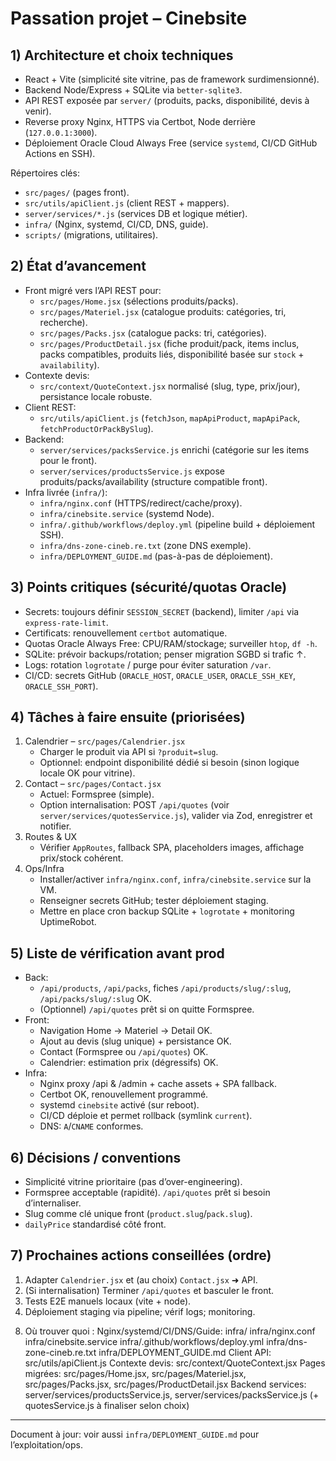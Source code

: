 # Passation projet – Cinebsite

## 1) Architecture et choix techniques

- React + Vite (simplicité site vitrine, pas de framework surdimensionné).
- Backend Node/Express + SQLite via `better-sqlite3`.
- API REST exposée par `server/` (produits, packs, disponibilité, devis à venir).
- Reverse proxy Nginx, HTTPS via Certbot, Node derrière (`127.0.0.1:3000`).
- Déploiement Oracle Cloud Always Free (service `systemd`, CI/CD GitHub Actions en SSH).

Répertoires clés:
- `src/pages/` (pages front).
- `src/utils/apiClient.js` (client REST + mappers).
- `server/services/*.js` (services DB et logique métier).
- `infra/` (Nginx, systemd, CI/CD, DNS, guide).
- `scripts/` (migrations, utilitaires).

## 2) État d’avancement

- Front migré vers l’API REST pour:
  - `src/pages/Home.jsx` (sélections produits/packs).
  - `src/pages/Materiel.jsx` (catalogue produits: catégories, tri, recherche).
  - `src/pages/Packs.jsx` (catalogue packs: tri, catégories).
  - `src/pages/ProductDetail.jsx` (fiche produit/pack, items inclus, packs compatibles, produits liés, disponibilité basée sur `stock` + `availability`).
- Contexte devis:
  - `src/context/QuoteContext.jsx` normalisé (slug, type, prix/jour), persistance locale robuste.
- Client REST:
  - `src/utils/apiClient.js` (`fetchJson`, `mapApiProduct`, `mapApiPack`, `fetchProductOrPackBySlug`).
- Backend:
  - `server/services/packsService.js` enrichi (catégorie sur les items pour le front).
  - `server/services/productsService.js` expose produits/packs/availability (structure compatible front).
- Infra livrée (`infra/`):
  - `infra/nginx.conf` (HTTPS/redirect/cache/proxy).
  - `infra/cinebsite.service` (systemd Node).
  - `infra/.github/workflows/deploy.yml` (pipeline build + déploiement SSH).
  - `infra/dns-zone-cineb.re.txt` (zone DNS exemple).
  - `infra/DEPLOYMENT_GUIDE.md` (pas-à-pas de déploiement).

## 3) Points critiques (sécurité/quotas Oracle)

- Secrets: toujours définir `SESSION_SECRET` (backend), limiter `/api` via `express-rate-limit`.
- Certificats: renouvellement `certbot` automatique.
- Quotas Oracle Always Free: CPU/RAM/stockage; surveiller `htop`, `df -h`.
- SQLite: prévoir backups/rotation; penser migration SGBD si trafic ↑.
- Logs: rotation `logrotate` / purge pour éviter saturation `/var`.
- CI/CD: secrets GitHub (`ORACLE_HOST`, `ORACLE_USER`, `ORACLE_SSH_KEY`, `ORACLE_SSH_PORT`).

## 4) Tâches à faire ensuite (priorisées)

1. Calendrier – `src/pages/Calendrier.jsx`
   - Charger le produit via API si `?produit=slug`.
   - Optionnel: endpoint disponibilité dédié si besoin (sinon logique locale OK pour vitrine).
2. Contact – `src/pages/Contact.jsx`
   - Actuel: Formspree (simple). 
   - Option internalisation: POST `/api/quotes` (voir `server/services/quotesService.js`), valider via Zod, enregistrer et notifier.
3. Routes & UX
   - Vérifier `AppRoutes`, fallback SPA, placeholders images, affichage prix/stock cohérent.
4. Ops/Infra
   - Installer/activer `infra/nginx.conf`, `infra/cinebsite.service` sur la VM.
   - Renseigner secrets GitHub; tester déploiement staging.
   - Mettre en place cron backup SQLite + `logrotate` + monitoring UptimeRobot.

## 5) Liste de vérification avant prod

- Back:
  - `/api/products`, `/api/packs`, fiches `/api/products/slug/:slug`, `/api/packs/slug/:slug` OK.
  - (Optionnel) `/api/quotes` prêt si on quitte Formspree.
- Front:
  - Navigation Home → Materiel → Detail OK.
  - Ajout au devis (slug unique) + persistance OK.
  - Contact (Formspree ou `/api/quotes`) OK.
  - Calendrier: estimation prix (dégressifs) OK.
- Infra:
  - Nginx proxy /api & /admin + cache assets + SPA fallback.
  - Certbot OK, renouvellement programmé.
  - systemd `cinebsite` activé (sur reboot).
  - CI/CD déploie et permet rollback (symlink `current`).
  - DNS: `A`/`CNAME` conformes.

## 6) Décisions / conventions

- Simplicité vitrine prioritaire (pas d’over-engineering).
- Formspree acceptable (rapidité). `/api/quotes` prêt si besoin d’internaliser.
- Slug comme clé unique front (`product.slug`/`pack.slug`).
- `dailyPrice` standardisé côté front.

## 7) Prochaines actions conseillées (ordre)

1. Adapter `Calendrier.jsx` et (au choix) `Contact.jsx` ➜ API.
2. (Si internalisation) Terminer `/api/quotes` et basculer le front.
3. Tests E2E manuels locaux (vite + node).
4. Déploiement staging via pipeline; vérif logs; monitoring.

8) Où trouver quoi :
Nginx/systemd/CI/DNS/Guide: infra/
infra/nginx.conf
infra/cinebsite.service
infra/.github/workflows/deploy.yml
infra/dns-zone-cineb.re.txt
infra/DEPLOYMENT_GUIDE.md
Client API: src/utils/apiClient.js
Contexte devis: src/context/QuoteContext.jsx
Pages migrées: src/pages/Home.jsx, src/pages/Materiel.jsx, src/pages/Packs.jsx, src/pages/ProductDetail.jsx
Backend services: server/services/productsService.js, server/services/packsService.js (+ quotesService.js à finaliser selon choix)
---

Document à jour: voir aussi `infra/DEPLOYMENT_GUIDE.md` pour l’exploitation/ops.
